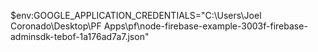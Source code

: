 $env:GOOGLE_APPLICATION_CREDENTIALS="C:\Users\Joel Coronado\Desktop\PF Apps\pf\node-firebase-example-3003f-firebase-adminsdk-tebof-1a176ad7a7.json"